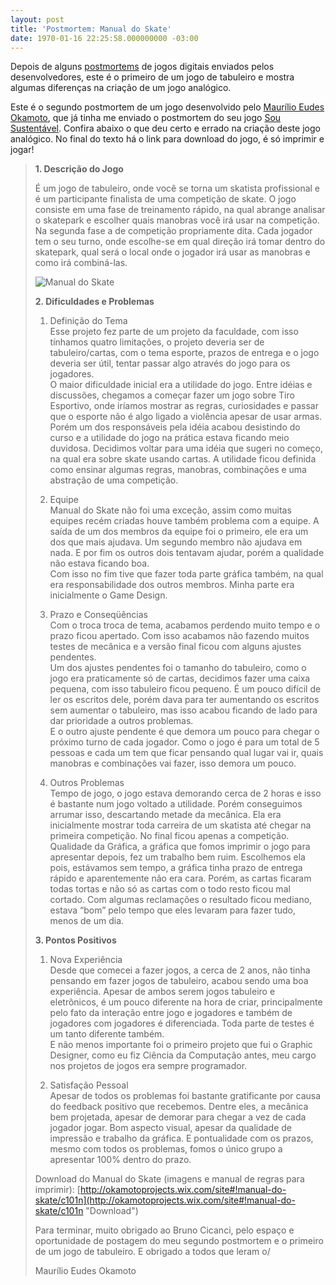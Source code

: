 ```yaml
---
layout: post
title: 'Postmortem: Manual do Skate'
date: 1970-01-16 22:25:58.000000000 -03:00
---
```


Depois de alguns [postmortems](http://gamedeveloper.com.br/blog/category/postmortem/ "Postmortem") de jogos digitais enviados pelos desenvolvedores, este é o primeiro de um jogo de tabuleiro e mostra algumas diferenças na criação de um jogo analógico.

Este é o segundo postmortem de um jogo desenvolvido pelo [Maurílio Eudes Okamoto](http://okamotoprojects.wix.com/site "Okamoto"), que já tinha me enviado o postmortem do seu jogo [Sou Sustentável](http://gamedeveloper.com.br/blog/2013/11/11/postmortem-sou-sustentavel/ "Sou sustentável"). Confira abaixo o que deu certo e errado na criação deste jogo analógico. No final do texto há o link para download do jogo, é só imprimir e jogar!

> **1. Descrição do Jogo**
> 
> É um jogo de tabuleiro, onde você se torna um skatista profissional e é um participante finalista de uma competição de skate. O jogo consiste em uma fase de treinamento rápido, na qual abrange analisar o skatepark e escolher quais manobras você irá usar na competição. Na segunda fase a de competição propriamente dita. Cada jogador tem o seu turno, onde escolhe-se em qual direção irá tomar dentro do skatepark, qual será o local onde o jogador irá usar as manobras e como irá combiná-las.
> 
> ![](../content/images/2013/12/FotoManualDoSkate-1024x751.jpg "Manual do Skate")
> 
> **2. Dificuldades e Problemas**
> 
> 1) Definição do Tema  
>  Esse projeto fez parte de um projeto da faculdade, com isso tínhamos quatro limitações, o projeto deveria ser de tabuleiro/cartas, com o tema esporte, prazos de entrega e o jogo deveria ser útil, tentar passar algo através do jogo para os jogadores.  
>  O maior dificuldade inicial era a utilidade do jogo. Entre idéias e discussões, chegamos a começar fazer um jogo sobre Tiro Esportivo, onde iríamos mostrar as regras, curiosidades e passar que o esporte não é algo ligado a violência apesar de usar armas.  
>  Porém um dos responsáveis pela idéia acabou desistindo do curso e a utilidade do jogo na prática estava ficando meio duvidosa. Decidimos voltar para uma idéia que sugeri no começo, na qual era sobre skate usando cartas. A utilidade ficou definida como ensinar algumas regras, manobras, combinações e uma abstração de uma competição.
> 
> 2) Equipe  
>  Manual do Skate não foi uma exceção, assim como muitas equipes recém criadas houve também problema com a equipe. A saída de um dos membros da equipe foi o primeiro, ele era um dos que mais ajudava. Um segundo membro não ajudava em nada. E por fim os outros dois tentavam ajudar, porém a qualidade não estava ficando boa.  
>  Com isso no fim tive que fazer toda parte gráfica também, na qual era responsabilidade dos outros membros. Minha parte era inicialmente o Game Design.
> 
> 3) Prazo e Conseqüências  
>  Com o troca troca de tema, acabamos perdendo muito tempo e o prazo ficou apertado. Com isso acabamos não fazendo muitos testes de mecânica e a versão final ficou com alguns ajustes pendentes.  
>  Um dos ajustes pendentes foi o tamanho do tabuleiro, como o jogo era praticamente só de cartas, decidimos fazer uma caixa pequena, com isso tabuleiro ficou pequeno. É um pouco difícil de ler os escritos dele, porém dava para ter aumentando os escritos sem aumentar o tabuleiro, mas isso acabou ficando de lado para dar prioridade a outros problemas.  
>  E o outro ajuste pendente é que demora um pouco para chegar o próximo turno de cada jogador. Como o jogo é para um total de 5 pessoas e cada um tem que ficar pensando qual lugar vai ir, quais manobras e combinações vai fazer, isso demora um pouco.
> 
> 4) Outros Problemas  
>  Tempo de jogo, o jogo estava demorando cerca de 2 horas e isso é bastante num jogo voltado a utilidade. Porém conseguimos arrumar isso, descartando metade da mecânica. Ela era inicialmente mostrar toda carreira de um skatista até chegar na primeira competição. No final ficou apenas a competição.  
>  Qualidade da Gráfica, a gráfica que fomos imprimir o jogo para apresentar depois, fez um trabalho bem ruim. Escolhemos ela pois, estávamos sem tempo, a gráfica tinha prazo de entrega rápido e aparentemente não era cara. Porém, as cartas ficaram todas tortas e não só as cartas com o todo resto ficou mal cortado. Com algumas reclamações o resultado ficou mediano, estava “bom” pelo tempo que eles levaram para fazer tudo, menos de um dia.
> 
> **3. Pontos Positivos**
> 
> 1) Nova Experiência  
>  Desde que comecei a fazer jogos, a cerca de 2 anos, não tinha pensando em fazer jogos de tabuleiro, acabou sendo uma boa experiência. Apesar de ambos serem jogos tabuleiro e eletrônicos, é um pouco diferente na hora de criar, principalmente pelo fato da interação entre jogo e jogadores e também de jogadores com jogadores é diferenciada. Toda parte de testes é um tanto diferente também.  
>  E não menos importante foi o primeiro projeto que fui o Graphic Designer, como eu fiz Ciência da Computação antes, meu cargo nos projetos de jogos era sempre programador.
> 
> 2) Satisfação Pessoal  
>  Apesar de todos os problemas foi bastante gratificante por causa do feedback positivo que recebemos. Dentre eles, a mecânica bem projetada, apesar de demorar para chegar a vez de cada jogador jogar. Bom aspecto visual, apesar da qualidade de impressão e trabalho da gráfica. E pontualidade com os prazos, mesmo com todos os problemas, fomos o único grupo a apresentar 100% dentro do prazo.
> 
> Download do Manual do Skate (imagens e manual de regras para imprimir): [http://okamotoprojects.wix.com/site#!manual-do-skate/c101n](http://okamotoprojects.wix.com/site#!manual-do-skate/c101n "Download")
> 
> Para terminar, muito obrigado ao Bruno Cicanci, pelo espaço e oportunidade de postagem do meu segundo postmortem e o primeiro de um jogo de tabuleiro. E obrigado a todos que leram o/
> 
> Maurílio Eudes Okamoto


